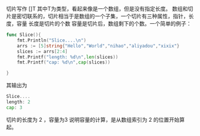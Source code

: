 切片写作 []T 其中T为类型，看起来像是一个数组，但是没有指定长度。
数组和切片是密切联系的，切片相当于是数组的一个子集，一个切片有三种属性，指针，长度，容量
长度是切片的个数
容量是切片后，数组剩下的个数。一个简单的例子：
```go
func Slice(){
	fmt.Println("Slice....\n")
	arrs := [5]string{"Hello","World","nihao","aliyadou","xixix"}
	slices := arrs[2:4]
	fmt.Printf("length: %d\n",len(slices))
	fmt.Printf("cap: %d\n",cap(slices))

}
```
其输出为
```go
Slice....
length: 2
cap: 3
```
切片的长度为 2 ，容量为3 说明容量的计算，是从数组索引为 2 的位置开始算起。

